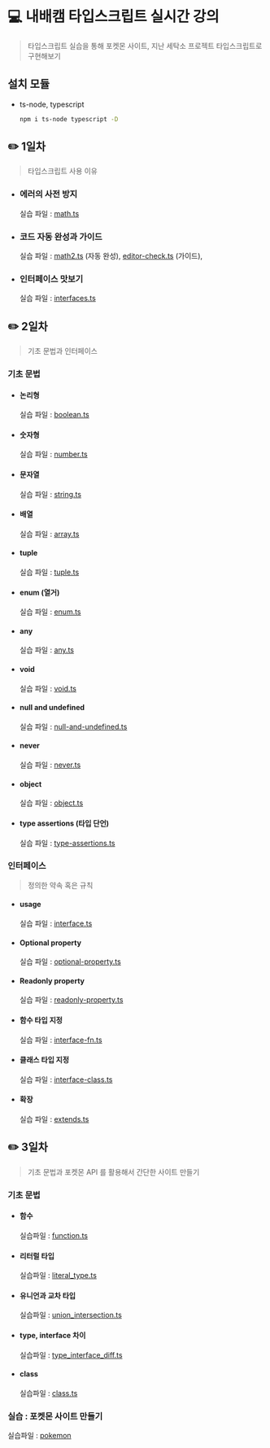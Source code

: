 # 💻 내배캠 타입스크립트 실시간 강의

> 타입스크립트 실습을 통해 포켓몬 사이트, 지난 세탁소 프로젝트 타입스크립트로 구현해보기

## 설치 모듈

- ts-node, typescript

  ```bash
  npm i ts-node typescript -D
  ```

## ✏️ 1일차

> 타입스크립트 사용 이유

- ### 에러의 사전 방지
  실습 파일 : [math.ts](https://github.com/rsl150101/tlc_tsc_study/blob/master/src/day1/math.ts)
- ### 코드 자동 완성과 가이드
  실습 파일 : [math2.ts](https://github.com/rsl150101/tlc_tsc_study/blob/master/src/day1/math2.ts) (자동 완성), [editor-check.ts](https://github.com/rsl150101/tlc_tsc_study/blob/master/src/day1/editor-check.ts) (가이드),
- ### 인터페이스 맛보기
  실습 파일 : [interfaces.ts](https://github.com/rsl150101/tlc_tsc_study/blob/master/src/day1/interfaces.ts)

## ✏️ 2일차

> 기초 문법과 인터페이스

### 기초 문법

- #### 논리형
  실습 파일 : [boolean.ts](https://github.com/rsl150101/tlc_tsc_study/blob/master/src/day2/basic/boolean.ts)
- #### 숫자형
  실습 파일 : [number.ts](https://github.com/rsl150101/tlc_tsc_study/blob/master/src/day2/basic/number.ts)
- #### 문자열
  실습 파일 : [string.ts](https://github.com/rsl150101/tlc_tsc_study/blob/master/src/day2/basic/string.ts)
- #### 배열
  실습 파일 : [array.ts](https://github.com/rsl150101/tlc_tsc_study/blob/master/src/day2/basic/array.ts)
- #### tuple
  실습 파일 : [tuple.ts](https://github.com/rsl150101/tlc_tsc_study/blob/master/src/day2/basic/tuple.ts)
- #### enum (열거)
  실습 파일 : [enum.ts](https://github.com/rsl150101/tlc_tsc_study/blob/master/src/day2/basic/enum.ts)
- #### any
  실습 파일 : [any.ts](https://github.com/rsl150101/tlc_tsc_study/blob/master/src/day2/basic/any.ts)
- #### void
  실습 파일 : [void.ts](https://github.com/rsl150101/tlc_tsc_study/blob/master/src/day2/basic/void.ts)
- #### null and undefined
  실습 파일 : [null-and-undefined.ts](https://github.com/rsl150101/tlc_tsc_study/blob/master/src/day2/basic/null-and-undefined.ts)
- #### never
  실습 파일 : [never.ts](https://github.com/rsl150101/tlc_tsc_study/blob/master/src/day2/basic/never.ts)
- #### object
  실습 파일 : [object.ts](https://github.com/rsl150101/tlc_tsc_study/blob/master/src/day2/basic/object.ts)
- #### type assertions (타입 단언)
  실습 파일 : [type-assertions.ts](https://github.com/rsl150101/tlc_tsc_study/blob/master/src/day2/basic/type-assertions.ts)

### 인터페이스

> 정의한 약속 혹은 규칙

- #### usage
  실습 파일 : [interface.ts](https://github.com/rsl150101/tlc_tsc_study/blob/master/src/day2/interface/interface.ts)
- #### Optional property
  실습 파일 : [optional-property.ts](https://github.com/rsl150101/tlc_tsc_study/blob/master/src/day2/interface/optional-property.ts)
- #### Readonly property
  실습 파일 : [readonly-property.ts](https://github.com/rsl150101/tlc_tsc_study/blob/master/src/day2/interface/readonly-property.ts)
- #### 함수 타입 지정
  실습 파일 : [interface-fn.ts](https://github.com/rsl150101/tlc_tsc_study/blob/master/src/day2/interface/interface-fn.ts)
- #### 클래스 타입 지정
  실습 파일 : [interface-class.ts](https://github.com/rsl150101/tlc_tsc_study/blob/master/src/day2/interface/interface-class.ts)
- #### 확장
  실습 파일 : [extends.ts](https://github.com/rsl150101/tlc_tsc_study/blob/master/src/day2/interface/extends.ts)

## ✏️ 3일차

> 기초 문법과 포켓몬 API 를 활용해서 간단한 사이트 만들기

### 기초 문법

- #### 함수
  실습파일 : [function.ts](https://github.com/rsl150101/tlc_tsc_study/blob/master/src/day3/basic/function.ts)
- #### 리터럴 타입
  실습파일 : [literal_type.ts](https://github.com/rsl150101/tlc_tsc_study/blob/master/src/day3/basic/literal_type.ts)
- #### 유니언과 교차 타입
  실습파일 : [union_intersection.ts](https://github.com/rsl150101/tlc_tsc_study/blob/master/src/day3/basic/union_intersection.ts)
- #### type, interface 차이
  실습파일 : [type_interface_diff.ts](https://github.com/rsl150101/tlc_tsc_study/blob/master/src/day3/basic/type_interface_diff.ts)
- #### class
  실습파일 : [class.ts](https://github.com/rsl150101/tlc_tsc_study/blob/master/src/day3/basic/class.ts)

### 실습 : 포켓몬 사이트 만들기

실습파일 : [pokemon](https://github.com/rsl150101/tlc_tsc_study/blob/master/src/day3/pokemon)
